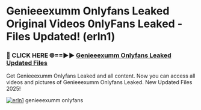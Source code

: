 # Genieeexumm Onlyfans Leaked Original Videos 0nlyFans Leaked - Files Updated! (erln1)

<h3>🔴 CLICK HERE 🌐==►► <a href="https://tinyurl.com/2jnfzry5" rel="nofollow">Genieeexumm Onlyfans Leaked Updated Files</a></h3>

Get Genieeexumm Onlyfans Leaked and all content. Now you can access all videos and pictures of Genieeexumm Onlyfans Leaked. New Updated Files 2025!

[![erln1](https://i.imgur.com/GyGTBgg.gif)](https://tinyurl.com/2jnfzry5)
genieeexumm onlyfans
